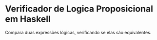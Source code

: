 # Verificador de Logica Proposicional em Haskell
Compara duas expressões lógicas, verificando se elas são equivalentes.